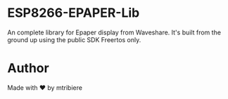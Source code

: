 # ESP8266-EPAPER-Lib
An complete library for Epaper display from Waveshare. It's built from the ground up using the public SDK Freertos only.

# Author
Made with ❤️ by mtribiere
